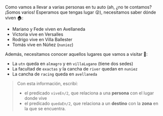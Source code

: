 Como vamos a llevar a varias personas en tu auto (ah, ¿no te contamos? ¡Somos varios! Esperamos que tengas lugar :stuck_out_tongue_winking_eye:), necesitamos saber dónde viven :house::

* Mariano y Fede viven en Avellaneda
* Victoria vive en Versalles
* Rodrigo vive en Villa Ballester
* Tomás vive en Núñez (`nuniez`)

Además, necesitamos conocer aquellos lugares que vamos a visitar :round_pushpin:: 

* La `utn` queda en `almagro` y en `villaLugano`  (tiene dos sedes)
* La facultad de `exactas` y la cancha de `river` quedan en `nuniez`
* La cancha de `racing` queda en `avellaneda`

> Con esta información, escribí: 
>
> * el predicado `viveEn/2`, que relaciona a una **persona** con el lugar donde vive 
> * el predicado `quedaEn/2`, que relaciona a un **destino** con la **zona** en la que se encuentra. 
